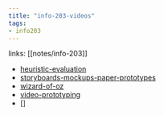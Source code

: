 ```yaml
---
title: "info-203-videos"
tags: 
- info203 
---
```

links: [[notes/info-203]]

- [heuristic-evaluation](notes/heuristic-evaluation.md)
- [storyboards-mockups-paper-prototypes](notes/storyboards-mockups-paper-prototypes.md)
- [wizard-of-oz](notes/wizard-of-oz.md)
- [video-prototyping](notes/video-prototyping.md)
- []
